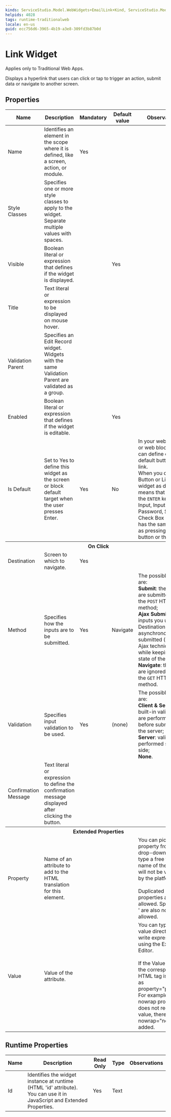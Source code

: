 ```yaml
---
kinds: ServiceStudio.Model.WebWidgets+EmailLink+Kind, ServiceStudio.Model.WebWidgets+Link+Kind, ServiceStudio.Model.WebWidgets+ReferenceEmailLink+Kind, ServiceStudio.Model.WebWidgets+ReferenceLink+Kind
helpids: 4028
tags: runtime-traditionalweb
locale: en-us
guid: ecc756d6-3965-4b19-a3e8-309fd3b87b0d
---
```


# Link Widget

<div class="info" markdown="1">

Applies only to Traditional Web Apps.

</div>

Displays a hyperlink that users can click or tap to trigger an action, submit data or navigate to another screen.

## Properties

<table markdown="1">
<thead>
<tr>
<th>Name</th>
<th>Description</th>
<th>Mandatory</th>
<th>Default value</th>
<th>Observations</th>
</tr>
</thead>
<tbody>
<tr>
<td title="Name">Name</td>
<td>Identifies an element in the scope where it is defined, like a screen, action, or module.</td>
<td>Yes</td>
<td></td>
<td></td>
</tr>
<tr>
<td title="Style Classes">Style Classes</td>
<td>Specifies one or more style classes to apply to the widget. Separate multiple values with spaces.</td>
<td></td>
<td></td>
<td></td>
</tr>
<tr>
<td title="Visible">Visible</td>
<td>Boolean literal or expression that defines if the widget is displayed.</td>
<td></td>
<td>Yes</td>
<td></td>
</tr>
<tr>
<td title="Title">Title</td>
<td>Text literal or expression to be displayed on mouse hover.</td>
<td></td>
<td></td>
<td></td>
</tr>
<tr>
<td title="Validation Parent">Validation Parent</td>
<td>Specifies an Edit Record widget. Widgets with the same Validation Parent are validated as a group.</td>
<td></td>
<td></td>
<td></td>
</tr>
<tr>
<td title="Enabled">Enabled</td>
<td>Boolean literal or expression that defines if the widget is editable.</td>
<td></td>
<td>Yes</td>
<td></td>
</tr>
<tr>
<td title="Is Default">Is Default</td>
<td>Set to Yes to define this widget as the screen or block default target when the user presses Enter.</td>
<td>Yes</td>
<td>No</td>
<td>In your web screens or web blocks you can define one default button or link.<br/>When you define a Button or Link widget as default, it means that pressing the <code>ENTER</code> key in an Input, Input Password, Select or Check Box widget has the same effect as pressing the button or the link.</td>
</tr>
<tr >
<th colspan="5">On Click</th>
</tr>
<tr>
<td title="Destination">Destination</td>
<td>Screen to which to navigate.</td>
<td>Yes</td>
<td></td>
<td></td>
</tr>
<tr>
<td title="Method">Method</td>
<td>Specifies how the inputs are to be submitted.</td>
<td>Yes</td>
<td>Navigate</td>
<td>The possible values are:<br/>
        <strong>Submit</strong>: the inputs are submitted. Uses the <code>POST</code> HTTP method;<br/>
        <strong>Ajax Submit</strong>: all the inputs you use in the Destination logic are asynchronously submitted (using Ajax techniques) while keeping the state of the screen;<br/>
        <strong>Navigate</strong>: the inputs are ignored. Uses the <code>GET</code> HTTP method.</td>
</tr>
<tr>
<td title="Validation">Validation</td>
<td>Specifies input validation to be used.</td>
<td>Yes</td>
<td>(none)</td>
<td>The possible values are:<br/>
        <strong>Client &amp; Server</strong>: built-in validations are performed before submitting to the server;<br/>
        <strong>Server</strong>: validation is performed server-side;<br/>
        <strong>None</strong>.</td>
</tr>
<tr>
<td title="Confirmation Message">Confirmation Message</td>
<td>Text literal or expression to define the confirmation message displayed after clicking the button.</td>
<td></td>
<td></td>
<td></td>
</tr>
<tr >
<th colspan="5">Extended Properties</th>
</tr>
<tr>
<td title="Property">Property</td>
<td>Name of an attribute to add to the HTML translation for this element.</td>
<td></td>
<td></td>
<td>You can pick a property from the drop-down list or type a free text. The name of the property will not be validated by the platform.<br/><br/>Duplicated properties are not allowed. Spaces, " or ' are also not allowed.</td>
</tr>
<tr>
<td title="Value">Value</td>
<td>Value of the attribute.</td>
<td></td>
<td></td>
<td>You can type the value directly or write expressions using the Expression Editor.<br/><br/>If the Value is empty, the corresponding HTML tag is created as property="property". For example, the nowrap property does not require a value, therefore nowrap="nowrap" is added.</td>
</tr>
</tbody>
</table>

## Runtime Properties

<table markdown="1">
<thead>
<tr>
<th>Name</th>
<th>Description</th>
<th>Read Only</th>
<th>Type</th>
<th>Observations</th>
</tr>
</thead>
<tbody>
<tr>
<td>Id</td>
<td>Identifies the widget instance at runtime (HTML 'id' attribute). You can use it in JavaScript and Extended Properties.</td>
<td>Yes</td>
<td>Text</td>
<td></td>
</tr>
</tbody>
</table>

